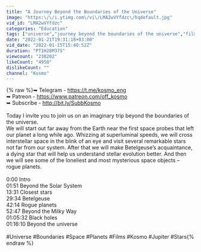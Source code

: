 ```yaml
---
title: "A Journey Beyond the Boundaries of the Universe"
image: "https:\/\/i.ytimg.com\/vi\/LMA2wVYfdzc\/hqdefault.jpg"
vid_id: "LMA2wVYfdzc"
categories: "Education"
tags: ["universe","journey beyond the boundaries of the universe","film"]
date: "2022-01-21T19:31:18+03:00"
vid_date: "2022-01-15T15:40:52Z"
duration: "PT1H28M37S"
viewcount: "238202"
likeCount: "4950"
dislikeCount: ""
channel: "Kosmo"
---
```

{% raw %}➥ Telegram - <a rel="nofollow" target="blank" href="https://t.me/kosmo_eng">https://t.me/kosmo_eng</a><br />➥ Patreon - <a rel="nofollow" target="blank" href="https://www.patreon.com/off_kosmo">https://www.patreon.com/off_kosmo</a><br />➥ Subscribe - <a rel="nofollow" target="blank" href="http://bit.ly/SubbKosmo">http://bit.ly/SubbKosmo</a><br /><br />Today I invite you to join us on an imaginary trip beyond the boundaries of the universe. <br />We will start out far away from the Earth near the first space probes that left our planet a long while ago. Whizzing at superluminal speeds, we will cross interstellar space in the blink of an eye and visit several remarkable stars not far from our system. After that we will make Betelgeuse’s acquaintance, a dying star that will help us understand stellar evolution better. And then we will see  some of the loneliest and most mysterious space objects – rogue planets.<br /><br />0:00 Intro<br />01:51 Beyond the Solar System<br />13:31 Closest stars<br />29:34 Betelgeuse<br />42:14 Rogue planets<br />52:47 Beyond the Milky Way<br />01:05:32 Black holes<br />01:16:10 Beyond the universe<br /><br />#Universe #Boundaries #Space #Planets #Films #Kosmo #Jupiter #Stars{% endraw %}

